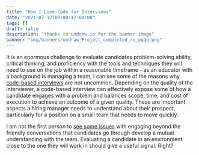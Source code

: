 ```yaml
---
title: "How I Live-Code for Interviews"
date: "2021-07-12T09:00:47-04:00"
tags: []
draft: false
description: "thanks to undraw.io for the banner image"
banner: "img/banners/undraw_Project_completed_re_pqqq.png"
---
```


It is an enormous challenge to evaluate candidates problem-solving ability, critical thinking, and proficiency with the tools and techniques they will need to use on the job within a reasonable timeframe - as an educator with a background is managing a team, I can see some of the reasons why [code-based interviews](https://betterprogramming.pub/how-to-prepare-for-your-next-senior-developer-interview-7efdc77f0593) are not uncommon.
Depending on the quality of the interviewer, a code-based interview can effectively expose some of how a candidate engages with a problem and balances scope, time, and cost of execution to achieve an outcome of a given quality.
These are important aspects a hiring manager needs to understand about their prospect, particularly for a position on a small team that needs to move quickly.

I am not the first person to [see some issues](https://medium.com/swlh/senior-devs-say-no-to-coding-assignments-b66577299b2e) with engaging beyond the friendly conversations that candidates go through develop a mutual understanding with the team.
Evaluating a candidate in an environment close to the one they will work in should give a useful signal.
Right?
